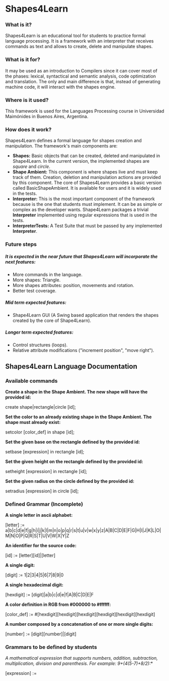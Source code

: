 Shapes4Learn
============

### What is it?

Shapes4Learn is an educational tool for students to practice formal language processing. It is a framework with an interpreter that receives commands as text and allows to create, delete and manipulate shapes.

### What is it for?

It may be used as an introduction to Compilers since it can cover most of the phases: lexical, syntactical and semantic analysis, code optimization and translation. The only and main difference is that, instead of generating machine code, it will interact with the shapes engine.

### Where is it used?

This framework is used for the Languages Processing course in Universidad Maimónides in Buenos Aires, Argentina.

### How does it work?

Shapes4Learn defines a formal language for shapes creation and manipulation. The framework's main components are:
* **Shapes:** Basic objects that can be created, deleted and manipulated in Shape4Learn. In the current version, the implemented shapes are _square_ and _circle_.
* **Shape Ambient:** This component is where shapes live and must keep track of them. Creation, deletion and manipulation actions are provided by this component. The core of Shapes4Learn provides a basic version called BasicShapeAmbient. It is available for users and it is widely used in the tests. 
* **Interpreter:** This is the most important component of the framework because is the one that students must implement. It can be as simple or complex as the developer wants. Shape4Learn packages a trivial **Interpreter** implemented using regular expressions that is used in the tests.
* **InterpreterTests:** A Test Suite that must be passed by any implemented **Interpreter**.

### Future steps

##### It is expected in the near future that Shapes4Learn will incorporate the next features:
* More commands in the language.
* More shapes: Triangle.
* More shapes attributes: position, movements and rotation.
* Better test coverage.
 
##### Mid term expected features:
* Shape4Learn GUI (A Swing based application that renders the shapes created by the core of Shape4Learn).

##### Longer term expected features:
* Control structures (loops).
* Relative attribute modifications ("increment position", "move right").

## Shapes4Learn Language Documentation

### Available commands

**Create a shape in the Shape Ambient. The new shape will have the provided id:**

create shape|rectangle|circle [id];

**Set the color to an already existing shape in the Shape Ambient. The shape must already exist:**

setcolor [color_def] in shape [id];

**Set the given base on the rectangle defined by the provided id:**

setbase [expression] in rectangle [id];

**Set the given height on the rectangle defined by the provided id:**

setheight [expression] in rectangle [id];

**Set the given radius on the circle defined by the provided id:**

setradius [expression] in circle [id];

### Defined Grammar (Incomplete)

**A single letter in ascii alphabet:**

[letter] := a|b|c|d|e|f|g|h|i|j|k|l|m|n|o|p|q|r|s|t|u|v|w|x|y|z|A|B|C|D|E|F|G|H|I|J|K|L|O|M|N|O|P|Q|R|S|T|U|V|W|X|Y|Z

**An identifier for the source code:**

[id] := [letter][id]|[letter]

**A single digit:**

[digit] := 1|2|3|4|5|6|7|8|9|0

**A single hexadecimal digit:**

[hexdigit] := [digit]|a|b|c|d|e|f|A|B|C|D|E|F

**A color definition in RGB from #000000 to #ffffff:**

[color_def] := #[hexdigit][hexdigit][hexdigit][hexdigit][hexdigit][hexdigit]

**A number composed by a concatenation of one or more single digits:**

[number] := [digit][number]|[digit]

### Grammars to be defined by students

**A mathematical expression that supports numbers, addition, subtraction, multiplication, division and parenthesis. For example: 9+(4*(5-7)+8/2):**

[expression] :=
